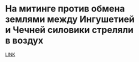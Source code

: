 # На митинге против обмена землями между Ингушетией и Чечней силовики стреляли в воздух



[LINK](https://varlamov.ru/3118212.html)